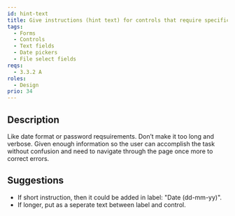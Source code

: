```yaml
---
id: hint-text
title: Give instructions (hint text) for controls that require specific format or rules
tags:
  - Forms
  - Controls
  - Text fields
  - Date pickers
  - File select fields
reqs:
  - 3.3.2 A
roles:
  - Design
prio: 34
---
```


## Description

Like date format or password reqsuirements. Don’t make it too long and verbose. Given enough information so the user can accomplish the task without confusion and need to navigate through the page once more to correct errors.

## Suggestions

- If short instruction, then it could be added in label: "Date (dd-mm-yy)".
- If longer, put as a seperate text between label and control.

